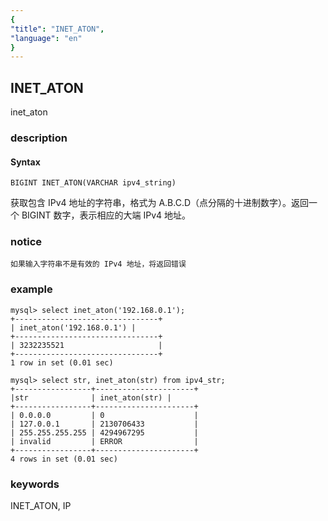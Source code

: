```yaml
---
{
"title": "INET_ATON",
"language": "en"
}
---
```


<!-- 
Licensed to the Apache Software Foundation (ASF) under one
or more contributor license agreements.  See the NOTICE file
distributed with this work for additional information
regarding copyright ownership.  The ASF licenses this file
to you under the Apache License, Version 2.0 (the
"License"); you may not use this file except in compliance
with the License.  You may obtain a copy of the License at
  http://www.apache.org/licenses/LICENSE-2.0
Unless required by applicable law or agreed to in writing,
software distributed under the License is distributed on an
"AS IS" BASIS, WITHOUT WARRANTIES OR CONDITIONS OF ANY
KIND, either express or implied.  See the License for the
specific language governing permissions and limitations
under the License.
-->

## INET_ATON

<version since="dev">

inet_aton

</version>

### description

#### Syntax

`BIGINT INET_ATON(VARCHAR ipv4_string)`

获取包含 IPv4 地址的字符串，格式为 A.B.C.D（点分隔的十进制数字）。返回一个 BIGINT 数字，表示相应的大端 IPv4 地址。

### notice

`如果输入字符串不是有效的 IPv4 地址，将返回错误`

### example
```
mysql> select inet_aton('192.168.0.1'); 
+--------------------------------+ 
| inet_aton('192.168.0.1') | 
+--------------------------------+ 
| 3232235521                     | 
+--------------------------------+ 
1 row in set (0.01 sec)

mysql> select str, inet_aton(str) from ipv4_str; 
+-----------------+----------------------+ 
|str              | inet_aton(str) | 
+-----------------+----------------------+ 
| 0.0.0.0         | 0                    | 
| 127.0.0.1       | 2130706433           | 
| 255.255.255.255 | 4294967295           | 
| invalid         | ERROR                | 
+-----------------+----------------------+ 
4 rows in set (0.01 sec)
```

### keywords

INET_ATON, IP